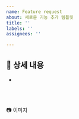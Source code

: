 ```yaml
---
name: Feature request
about: 새로운 기능 추가 템플릿
title: ''
labels: ''
assignees: ''

---
```


:memo: 상세 내용
  -
  -

</br>
</br>

:camera: 이미지
